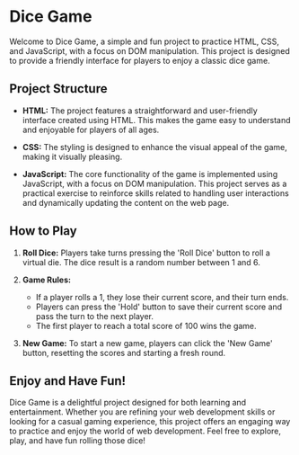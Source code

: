 # Dice Game

Welcome to Dice Game, a simple and fun project to practice HTML, CSS, and JavaScript, with a focus on DOM manipulation. This project is designed to provide a friendly interface for players to enjoy a classic dice game.

## Project Structure

- **HTML:** The project features a straightforward and user-friendly interface created using HTML. This makes the game easy to understand and enjoyable for players of all ages.

- **CSS:** The styling is designed to enhance the visual appeal of the game, making it visually pleasing.

- **JavaScript:** The core functionality of the game is implemented using JavaScript, with a focus on DOM manipulation. This project serves as a practical exercise to reinforce skills related to handling user interactions and dynamically updating the content on the web page.

## How to Play

1. **Roll Dice:** Players take turns pressing the 'Roll Dice' button to roll a virtual die. The dice result is a random number between 1 and 6.

2. **Game Rules:**
   - If a player rolls a 1, they lose their current score, and their turn ends.
   - Players can press the 'Hold' button to save their current score and pass the turn to the next player.
   - The first player to reach a total score of 100 wins the game.

3. **New Game:** To start a new game, players can click the 'New Game' button, resetting the scores and starting a fresh round.

## Enjoy and Have Fun!

Dice Game is a delightful project designed for both learning and entertainment. Whether you are refining your web development skills or looking for a casual gaming experience, this project offers an engaging way to practice and enjoy the world of web development. Feel free to explore, play, and have fun rolling those dice!
